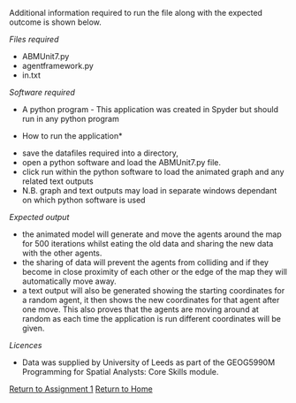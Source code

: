 Additional information required to run the file along with the expected outcome is shown below.

*Files required*

- ABMUnit7.py
- agentframework.py
- in.txt

*Software required*

- A python program - This application was created in Spyder but should run in any python program

* How to run the application*

- save the datafiles required into a directory,
- open a python software and load the ABMUnit7.py file. 
- click run within the python software to load the animated graph and any related text outputs
- N.B. graph and text outputs may load in separate windows dependant on which python software is used

*Expected output*

- the animated model will generate and move the agents around the map for 500 iterations whilst eating the old data 
  and sharing the new data with the other agents. 
- the sharing of data will prevent the agents from colliding and if they become in close proximity of each other or 
  the edge of the map they will automatically move away.
- a text output will also be generated showing the starting coordinates for a random agent, it then shows the new coordinates for that agent after one move. This also proves that the agents are moving around at random as each time the application is run different coordinates will be given. 

*Licences*
- Data was supplied by University of Leeds as part of the GEOG5990M Programming for Spatial Analysts: Core Skills module.

[Return to Assignment 1](https://daisymay55.github.io/index2.html)
[Return to Home](https://daisymay55.github.io/home.html)
